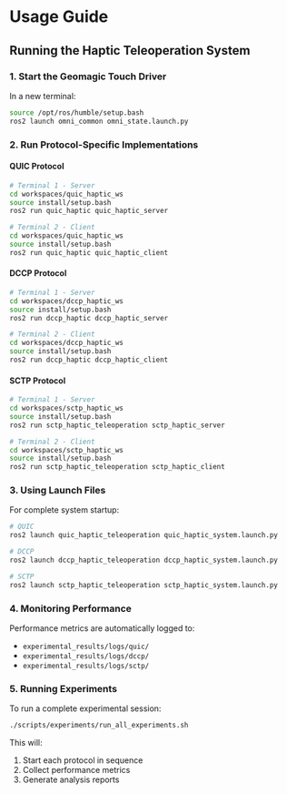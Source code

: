 # Usage Guide

## Running the Haptic Teleoperation System

### 1. Start the Geomagic Touch Driver

In a new terminal:
```bash
source /opt/ros/humble/setup.bash
ros2 launch omni_common omni_state.launch.py
```

### 2. Run Protocol-Specific Implementations

#### QUIC Protocol
```bash
# Terminal 1 - Server
cd workspaces/quic_haptic_ws
source install/setup.bash
ros2 run quic_haptic quic_haptic_server

# Terminal 2 - Client
cd workspaces/quic_haptic_ws
source install/setup.bash
ros2 run quic_haptic quic_haptic_client
```

#### DCCP Protocol
```bash
# Terminal 1 - Server
cd workspaces/dccp_haptic_ws
source install/setup.bash
ros2 run dccp_haptic dccp_haptic_server

# Terminal 2 - Client
cd workspaces/dccp_haptic_ws
source install/setup.bash
ros2 run dccp_haptic dccp_haptic_client
```

#### SCTP Protocol
```bash
# Terminal 1 - Server
cd workspaces/sctp_haptic_ws
source install/setup.bash
ros2 run sctp_haptic_teleoperation sctp_haptic_server

# Terminal 2 - Client
cd workspaces/sctp_haptic_ws
source install/setup.bash
ros2 run sctp_haptic_teleoperation sctp_haptic_client
```

### 3. Using Launch Files

For complete system startup:
```bash
# QUIC
ros2 launch quic_haptic_teleoperation quic_haptic_system.launch.py

# DCCP
ros2 launch dccp_haptic_teleoperation dccp_haptic_system.launch.py

# SCTP
ros2 launch sctp_haptic_teleoperation sctp_haptic_system.launch.py
```

### 4. Monitoring Performance

Performance metrics are automatically logged to:
- `experimental_results/logs/quic/`
- `experimental_results/logs/dccp/`
- `experimental_results/logs/sctp/`

### 5. Running Experiments

To run a complete experimental session:
```bash
./scripts/experiments/run_all_experiments.sh
```

This will:
1. Start each protocol in sequence
2. Collect performance metrics
3. Generate analysis reports

